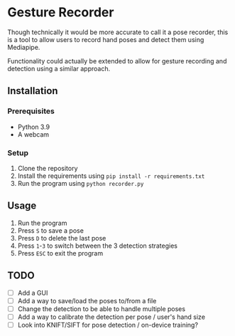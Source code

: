 # Gesture Recorder

Though technically it would be more accurate to call it a pose recorder,
this is a tool to allow users to record hand poses and detect them using Mediapipe.

Functionality could actually be extended to allow for gesture recording and detection 
using a similar approach.

## Installation

### Prerequisites

- Python 3.9
- A webcam

### Setup

1. Clone the repository
2. Install the requirements using `pip install -r requirements.txt`
3. Run the program using `python recorder.py`

## Usage

1. Run the program
2. Press `S` to save a pose
3. Press `D` to delete the last pose
4. Press `1`-`3` to switch between the 3 detection strategies
5. Press `ESC` to exit the program

## TODO

- [ ] Add a GUI
- [ ] Add a way to save/load the poses to/from a file
- [ ] Change the detection to be able to handle multiple poses
- [ ] Add a way to calibrate the detection per pose / user's hand size
- [ ] Look into KNIFT/SIFT for pose detection / on-device training?